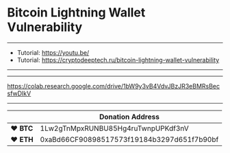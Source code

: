 # Bitcoin Lightning Wallet Vulnerability

---


* Tutorial: https://youtu.be/
* Tutorial: https://cryptodeeptech.ru/bitcoin-lightning-wallet-vulnerability


---
---

https://colab.research.google.com/drive/1bW9y3vB4VdvJBzJR3eBMRsBecsfwDIkV

---


|  | Donation Address |
| --- | --- |
| ♥ __BTC__ | 1Lw2gTnMpxRUNBU85Hg4ruTwnpUPKdf3nV |
| ♥ __ETH__ | 0xaBd66CF90898517573f19184b3297d651f7b90bf |

